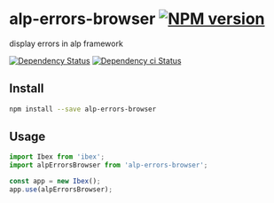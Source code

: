 # alp-errors-browser [![NPM version][npm-image]][npm-url]

display errors in alp framework

[![Dependency Status][daviddm-image]][daviddm-url]
[![Dependency ci Status][dependencyci-image]][dependencyci-url]

## Install

```sh
npm install --save alp-errors-browser
```

## Usage

```js
import Ibex from 'ibex';
import alpErrorsBrowser from 'alp-errors-browser';

const app = new Ibex();
app.use(alpErrorsBrowser);
```

[npm-image]: https://img.shields.io/npm/v/alp-errors-browser.svg?style=flat-square
[npm-url]: https://npmjs.org/package/alp-errors-browser
[daviddm-image]: https://david-dm.org/alpjs/alp-errors-browser.svg?style=flat-square
[daviddm-url]: https://david-dm.org/alpjs/alp-errors-browser
[dependencyci-image]: https://dependencyci.com/github/alpjs/alp-errors-browser/badge?style=flat-square
[dependencyci-url]: https://dependencyci.com/github/alpjs/alp-errors-browser
